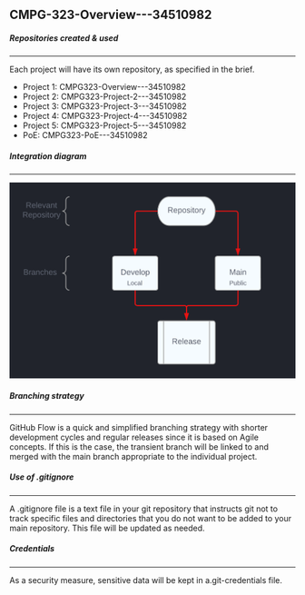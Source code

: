 ## CMPG-323-Overview---34510982

##### Repositories created & used
---
Each project will have its own repository, as specified in the brief.
- Project 1:    CMPG323-Overview---34510982
- Project 2:    CMPG323-Project-2---34510982
- Project 3:    CMPG323-Project-3---34510982
- Project 4:    CMPG323-Project-4---34510982
- Project 5:    CMPG323-Project-5---34510982
- PoE: CMPG323-PoE---34510982

##### Integration diagram
---
![alt text](Integration_Diagram.png)

##### Branching strategy
---
GitHub Flow is a quick and simplified branching strategy with shorter development cycles and regular releases since it is based on Agile concepts. If this is the case, the transient branch will be linked to and merged with the main branch appropriate to the individual project.

##### Use of .gitignore
---
A .gitignore file is a text file in your git repository that instructs git not to track specific files and directories that you do not want to be added to your main repository. This file will be updated as needed.

##### Credentials
---
As a security measure, sensitive data will be kept in a.git-credentials file.